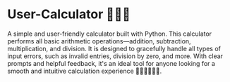 # User-Calculator 🧮🧮🧮
A simple and user-friendly calculator built with Python. This calculator performs all basic arithmetic operations—addition, subtraction, multiplication, and division. 
It is designed to gracefully handle all types of input errors, such as invalid entries, division by zero, and more. With clear prompts and helpful feedback, it's an ideal tool for anyone looking for a smooth and intuitive calculation experience 🚀🚀😉😉🎉🎉. 